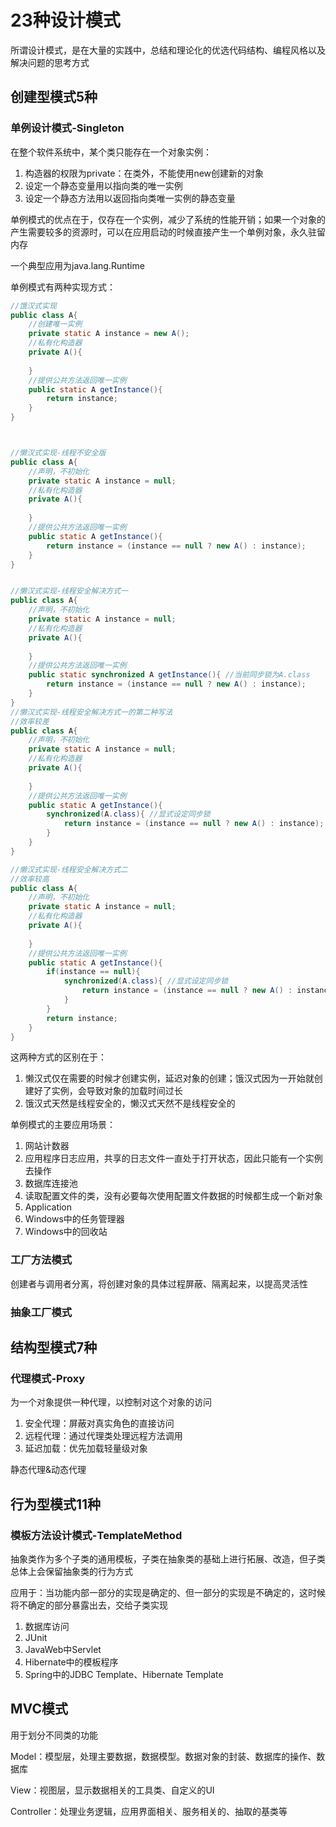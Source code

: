 # 23种设计模式

所谓设计模式，是在大量的实践中，总结和理论化的优选代码结构、编程风格以及解决问题的思考方式

## 创建型模式5种

### 单例设计模式-Singleton

在整个软件系统中，某个类只能存在一个对象实例：

1. 构造器的权限为private：在类外，不能使用new创建新的对象
2. 设定一个静态变量用以指向类的唯一实例
3. 设定一个静态方法用以返回指向类唯一实例的静态变量

单例模式的优点在于，仅存在一个实例，减少了系统的性能开销；如果一个对象的产生需要较多的资源时，可以在应用启动的时候直接产生一个单例对象，永久驻留内存

一个典型应用为java.lang.Runtime

单例模式有两种实现方式：

```java
//饿汉式实现
public class A{
    //创建唯一实例
    private static A instance = new A();
    //私有化构造器
    private A(){
        
    }
    //提供公共方法返回唯一实例
    public static A getInstance(){
        return instance;
    }
}



//懒汉式实现-线程不安全版
public class A{
    //声明，不初始化
    private static A instance = null;
    //私有化构造器
    private A(){
        
    }
    //提供公共方法返回唯一实例
    public static A getInstance(){
        return instance = (instance == null ? new A() : instance);
    }
}


//懒汉式实现-线程安全解决方式一
public class A{
    //声明，不初始化
    private static A instance = null;
    //私有化构造器
    private A(){
        
    }
    //提供公共方法返回唯一实例
    public static synchronized A getInstance(){ //当前同步锁为A.class
        return instance = (instance == null ? new A() : instance);
    }
}
//懒汉式实现-线程安全解决方式一的第二种写法
//效率较差
public class A{
    //声明，不初始化
    private static A instance = null;
    //私有化构造器
    private A(){
        
    }
    //提供公共方法返回唯一实例
    public static A getInstance(){
        synchronized(A.class){ //显式设定同步锁
            return instance = (instance == null ? new A() : instance);
        }
    }
}

//懒汉式实现-线程安全解决方式二
//效率较高
public class A{
    //声明，不初始化
    private static A instance = null;
    //私有化构造器
    private A(){
        
    }
    //提供公共方法返回唯一实例
    public static A getInstance(){
        if(instance == null){
            synchronized(A.class){ //显式设定同步锁
            	return instance = (instance == null ? new A() : instance);
        	}
        }
        return instance;
    }
}
```

这两种方式的区别在于：

1. 懒汉式仅在需要的时候才创建实例，延迟对象的创建；饿汉式因为一开始就创建好了实例，会导致对象的加载时间过长
2. 饿汉式天然是线程安全的，懒汉式天然不是线程安全的

单例模式的主要应用场景：

1. 网站计数器
2. 应用程序日志应用，共享的日志文件一直处于打开状态，因此只能有一个实例去操作
3. 数据库连接池
4. 读取配置文件的类，没有必要每次使用配置文件数据的时候都生成一个新对象
5. Application
6. Windows中的任务管理器
7. Windows中的回收站

### 工厂方法模式

创建者与调用者分离，将创建对象的具体过程屏蔽、隔离起来，以提高灵活性

### 抽象工厂模式



## 结构型模式7种

### 代理模式-Proxy

为一个对象提供一种代理，以控制对这个对象的访问

1. 安全代理：屏蔽对真实角色的直接访问
2. 远程代理：通过代理类处理远程方法调用
3. 延迟加载：优先加载轻量级对象

静态代理&动态代理

## 行为型模式11种

### 模板方法设计模式-TemplateMethod

抽象类作为多个子类的通用模板，子类在抽象类的基础上进行拓展、改造，但子类总体上会保留抽象类的行为方式

应用于：当功能内部一部分的实现是确定的、但一部分的实现是不确定的，这时候将不确定的部分暴露出去，交给子类实现

1. 数据库访问
2. JUnit
3. JavaWeb中Servlet
4. Hibernate中的模板程序
5. Spring中的JDBC Template、Hibernate Template

## MVC模式

用于划分不同类的功能

Model：模型层，处理主要数据，数据模型。数据对象的封装、数据库的操作、数据库

View：视图层，显示数据相关的工具类、自定义的UI

Controller：处理业务逻辑，应用界面相关、服务相关的、抽取的基类等